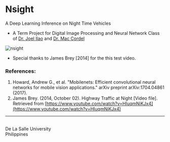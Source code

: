 # Nsight
A Deep Learning Inference on Night Time Vehicles

* A Term Project for Digital Image Processing and Neural Network Class of [Dr. Joel Ilao](https://scholar.google.com.ph/citations?user=gd8W9ecAAAAJ&hl=en) and [Dr. Mac Cordel](https://scholar.google.com.ph/citations?user=A3iyOR0AAAAJ&hl=en)

![nsight](https://github.com/clydeatdlsu/nsight/blob/master/assets/nsight_ssd_inference_v1.gif)

* Special thanks to James Brey [2014] for the this test video.

### References:
1. Howard, Andrew G., et al. "Mobilenets: Efficient convolutional neural networks for mobile vision applications." arXiv preprint arXiv:1704.04861 (2017).
1. James Brey. (2014, October 02). Highway Traffic at Night [Video file]. Retrieved from [https://www.youtube.com/watch?v=HIuqmNiKJx4](https://www.youtube.com/watch?v=HIuqmNiKJx4)

<hr>
<br>
De La Salle University<br>
Philippines

